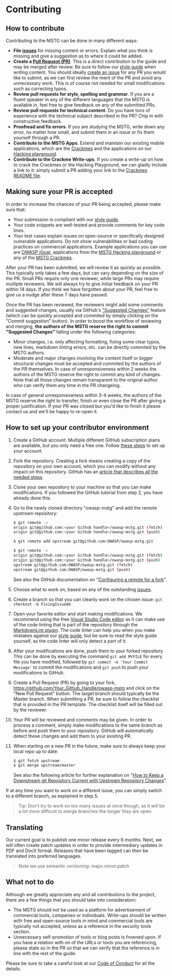 # Contributing

## How to contribute

Contributing to the MSTG can be done in many different ways:

- **File [issues](https://github.com/OWASP/owasp-mstg/issues "MSTG Issues")** for missing content or errors. Explain what you think is missing and give a suggestion as to where it could be added.
- **Create a [Pull Request (PR)](https://github.com/OWASP/owasp-mstg/pulls "Create a pull request")**. This is a direct contribution to the guide and may be merged after review. Be sure to follow our [style guide](https://github.com/OWASP/owasp-mstg/blob/master/style_guide.md "MSTG Style Guide") when writing content. You should ideally [create an issue](https://github.com/OWASP/owasp-mstg/issues "MSTG Issues") for any PR you would like to submit, as we can first review the merit of the PR and avoid any unnecessary work. This is of course not needed for small modifications such as correcting typos.
- **Review pull requests for style, spelling and grammar**. If you are a fluent speaker in any of the different languages that the MSTG is available in, feel free to give feedback on any of the submitted PRs.
- **Review pull requests for technical content**. Do you have tons of experience with the technical subject described in the PR? Chip in with constructive feedback.
- **Proofread and fix errors**. If you are studying the MSTG, write down any error, no matter how small, and submit them in an issue or fix them yourself through a PR.
- **Contribute to the MSTG Apps**. Extend and maintain our existing mobile applications, which are the [Crackmes](https://github.com/OWASP/owasp-mstg/tree/master/Crackmes "MSTG Crackmes") and the applications on our [Hacking playground](https://github.com/OWASP/MSTG-Hacking-Playground "MSTG Hacking Playground").
- **Contribute to the Crackme Write-ups**. If you create a write-up on how to crack the Crackmes or the Hacking Playground, we can gladly include a link to it: simply submit a PR adding your link to the [Crackmes README file](https://github.com/OWASP/owasp-mstg/tree/master/Crackmes).

## Making sure your PR is accepted

In order to increase the chances of your PR being accepted, please make sure that:

- Your submission is compliant with our [style guide](https://github.com/OWASP/owasp-mstg/blob/master/style_guide.md "MSTG Style Guide").
- Your code snippets are well-tested and provide comments for key code lines.
- Your test cases explain issues on open-source or specifically designed vulnerable applications. Do not show vulnerabilities or bad coding practices on commercial applications. Example applications you can use are [OWASP iGoat](https://www.owasp.org/index.php/OWASP_iGoat_Tool_Project "OWASP iGoat"), applications from the [MSTG Hacking playground](https://github.com/OWASP/MSTG-Hacking-Playground "MSTG Hacking Playground") or any of the [MSTG Crackmes](https://github.com/OWASP/owasp-mstg/tree/master/Crackmes "MSTG Crackmes").

After your PR has been submitted, we will review it as quickly as possible. This typically only takes a few days, but can vary depending on the size of the PR. Small PRs require only one reviewer, while large PRs may require multiple reviewers. We will always try to give initial feedback on your PR within 14 days. If you think we have forgotten about your PR, feel free to give us a nudge after these 7 days have passed.

Once the PR has been reviewed, the reviewers might add some comments and suggested changes, usually via GitHub's ["Suggested Changes"](https://docs.github.com/en/github/collaborating-with-issues-and-pull-requests/incorporating-feedback-in-your-pull-request "Applying suggested changes") feature (which can be quickly accepted and commited by simply clicking on the "Commit suggestion" button). In order to boost the workflow of reviewing and merging, **the authors of the MSTG reserve the right to commit "Suggested Changes"** falling under the following categories:
- Minor changes, i.e. only affecting formatting, fixing some clear typos, new lines, markdown linting errors, etc. can be directly commited by the MSTG authors.
- Moderate and major changes involving the content itself or bigger structural changes must be accepted and commited by the authors of the PR themselves. In case of unresponsiveness within 2 weeks the authors of the MSTG reserve the right to commit any kind of changes.
Note that all those changes remain transparent to the original author who can verify them any time in the PR changelog.

In case of general unresponsiveness within 3-4 weeks, the authors of the MSTG reserve the right to transfer, finish or even close the PR after giving a proper justification. If your PR was closed but you'd like to finish it please contact us and we'll be happy to re-open it.

## How to set up your contributor environment

1. Create a GitHub account. Multiple different GitHub subscription plans are available, but you only need a free one. Follow [these steps](https://help.github.com/en/articles/signing-up-for-a-new-github-account "Signing up for a new GitHub account") to set up your account.
2. Fork the repository. Creating a fork means creating a copy of the repository on your own account, which you can modify without any impact on this repository. GitHub has an [article that describes all the needed steps](https://help.github.com/en/articles/fork-a-repo "Fork a repo").
3. Clone your own repository to your machine so that you can make modifications. If you followed the GitHub tutorial from step 2, you have already done this.
4. Go to the newly cloned directory "owasp-mstg" and add the remote upstream repository:

    ```bash
    $ git remote -v
    origin git@github.com:<your Github handle>/owasp-mstg.git (fetch)
    origin git@github.com:<your Github handle>/owasp-mstg.git (push)

    $ git remote add upstream git@github.com:OWASP/owasp-mstg.git

    $ git remote -v
    origin git@github.com:<your Github handle>/owasp-mstg.git (fetch)
    origin git@github.com:<your Github handle>/owasp-mstg.git (push)
    upstream git@github.com:OWASP/owasp-mstg.git (fetch)
    upstream git@github.com:OWASP/owasp-mstg.git (push)
    ```

    See also the GitHub documentation on "[Configuring a remote for a fork](https://help.github.com/en/articles/configuring-a-remote-for-a-fork "Configuring a remote for a fork")".
5. Choose what to work on, based on any of the outstanding [issues](https://github.com/OWASP/owasp-mstg/issues "MSTG Issues").
6. Create a branch so that you can cleanly work on the chosen issue: `git checkout -b FixingIssue66`
7. Open your favorite editor and start making modifications. We recommend using the free [Visual Studio Code editor](https://code.visualstudio.com "Visual Studio Code") as it can make use of the code linting that is part of the repository through the [MarkdownLint plugin](https://github.com/DavidAnson/vscode-markdownlint#install "MarkdownLint plugin"). The code linter can help you when you make mistakes against our [style guide](https://github.com/OWASP/owasp-mstg/blob/master/style_guide.md "MSTG Style Guide"), but be sure to read the style guide yourself, as the code linter will only detect a part of it.
8. After your modifications are done, push them to your forked repository. This can be done by executing the command `git add MYFILE` for every file you have modified, followed by `git commit -m 'Your Commit Message'` to commit the modifications and `git push` to push your modifications to GitHub.
9. Create a Pull Request (PR) by going to your fork, <https://github.com/Your_Github_Handle/owasp-mstg> and click on the "New Pull Request" button. The target branch should typically be the Master branch. When submitting a PR, be sure to follow the checklist that is provided in the PR template. The checklist itself will be filled out by the reviewer.
10. Your PR will be reviewed and comments may be given. In order to process a comment, simply make modifications to the same branch as before and push them to your repository. GitHub will automatically detect these changes and add them to your existing PR.
11. When starting on a new PR in the future, make sure to always keep your local repo up to date:

    ```bash
    $ git fetch upstream
    $ git merge upstream/master
    ```

    See also the following article for further explanation on "[How to Keep a Downstream git Repository Current with Upstream Repository Changes](https://medium.com/sweetmeat/how-to-keep-a-downstream-git-repository-current-with-upstream-repository-changes-10b76fad6d97 "How to Keep a Downstream git Repository Current with Upstream Repository Changes")".

If at any time you want to work on a different issue, you can simply switch to a different branch, as explained in step 5.

> Tip: Don't try to work on too many issues at once though, as it will be a lot more difficult to merge branches the longer they are open.

## Translating

Our current goal is to publish one minor release every 6 months. Next, we will often create patch updates in order to provide intermediary updates in PDF and DocX format. Releases that have been tagged can then be translated into preferred languages.

> Note we use semantic versioning: major.minor.patch

## What not to do

Although we greatly appreciate any and all contributions to the project, there are a few things that you should take into consideration:

- The MSTG should not be used as a platform for advertisement of commercial tools, companies or individuals. Write-ups should be written with free and open-source tools in mind and commercial tools are typically not accepted, unless as a reference in the security tools section.
- Unnecessary self-promotion of tools or blog posts is frowned upon. If you have a relation with on of the URLs or tools you are referencing, please state so in the PR so that we can verify that the reference is in line with the rest of the guide.

Please be sure to take a careful look at our [Code of Conduct](https://github.com/OWASP/owasp-mstg/blob/master/CODE_OF_CONDUCT.md "Code of Conduct") for all the details.
